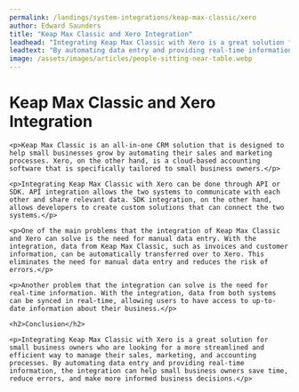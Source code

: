 ```yaml
---
permalink: /landings/system-integrations/keap-max-classic/xero
author: Edward Saunders
title: "Keap Max Classic and Xero Integration"
leadhead: "Integrating Keap Max Classic with Xero is a great solution for small business owners who are looking for a more streamlined and efficient way to manage their sales, marketing, and accounting processes"
leadtext: "By automating data entry and providing real-time information, the integration can help small business owners save time, reduce errors, and make more informed business decisions."
image: /assets/images/articles/people-sitting-near-table.webp
---
```

<div class="arttext">	<h1>Keap Max Classic and Xero Integration</h1>
	
	<p>Keap Max Classic is an all-in-one CRM solution that is designed to help small businesses grow by automating their sales and marketing processes. Xero, on the other hand, is a cloud-based accounting software that is specifically tailored to small business owners.</p>

	<p>Integrating Keap Max Classic with Xero can be done through API or SDK. API integration allows the two systems to communicate with each other and share relevant data. SDK integration, on the other hand, allows developers to create custom solutions that can connect the two systems.</p>

	<p>One of the main problems that the integration of Keap Max Classic and Xero can solve is the need for manual data entry. With the integration, data from Keap Max Classic, such as invoices and customer information, can be automatically transferred over to Xero. This eliminates the need for manual data entry and reduces the risk of errors.</p>

	<p>Another problem that the integration can solve is the need for real-time information. With the integration, data from both systems can be synced in real-time, allowing users to have access to up-to-date information about their business.</p>

	<h2>Conclusion</h2>

	<p>Integrating Keap Max Classic with Xero is a great solution for small business owners who are looking for a more streamlined and efficient way to manage their sales, marketing, and accounting processes. By automating data entry and providing real-time information, the integration can help small business owners save time, reduce errors, and make more informed business decisions.</p>
</div>
